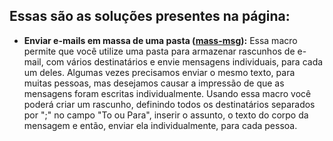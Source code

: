 ## Essas são as soluções presentes na página:

- **Enviar e-mails em massa de uma pasta ([mass-msg](https://github.com/cfprocha/codigos/blob/main/VBA/Outlook/mass-msg.md)):**
  Essa macro permite que você utilize uma pasta para armazenar rascunhos de e-mail, com vários destinatários e envie mensagens individuais, para cada um deles. Algumas vezes precisamos enviar o mesmo texto, para muitas pessoas, mas desejamos causar a impressão de que as mensagens foram escritas individualmente. Usando essa macro você poderá criar um rascunho, definindo todos os destinatários separados por ";" no campo "To ou Para", inserir o assunto, o texto do corpo da mensagem e então, enviar ela individualmente, para cada pessoa.
